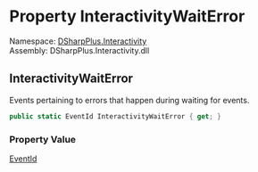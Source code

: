 # Property InteractivityWaitError

Namespace: [DSharpPlus.Interactivity](DSharpPlus.Interactivity.md)  
Assembly: DSharpPlus.Interactivity.dll

## <a id="DSharpPlus_Interactivity_InteractivityEvents_InteractivityWaitError"></a>InteractivityWaitError

Events pertaining to errors that happen during waiting for events.

```csharp
public static EventId InteractivityWaitError { get; }
```

### Property Value

[EventId](https://learn.microsoft.com/dotnet/api/microsoft.extensions.logging.eventid)

